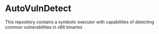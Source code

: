 # AutoVulnDetect
This repository contains a symbolic executor with capabilities of detecting common vulnerabilities in x86 binaries
